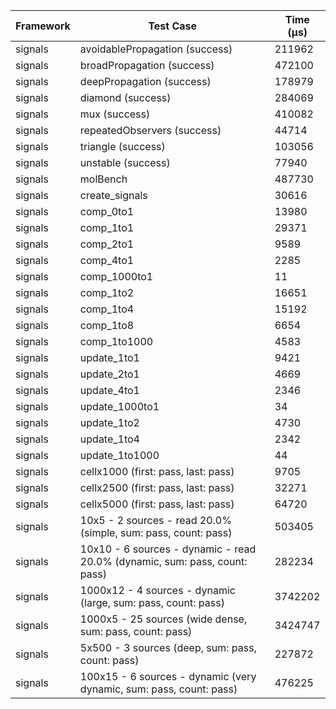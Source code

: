 | Framework | Test Case | Time (μs) |
| --- | --- | --- |
| signals | avoidablePropagation (success) | 211962 |
| signals | broadPropagation (success) | 472100 |
| signals | deepPropagation (success) | 178979 |
| signals | diamond (success) | 284069 |
| signals | mux (success) | 410082 |
| signals | repeatedObservers (success) | 44714 |
| signals | triangle (success) | 103056 |
| signals | unstable (success) | 77940 |
| signals | molBench | 487730 |
| signals | create_signals | 30616 |
| signals | comp_0to1 | 13980 |
| signals | comp_1to1 | 29371 |
| signals | comp_2to1 | 9589 |
| signals | comp_4to1 | 2285 |
| signals | comp_1000to1 | 11 |
| signals | comp_1to2 | 16651 |
| signals | comp_1to4 | 15192 |
| signals | comp_1to8 | 6654 |
| signals | comp_1to1000 | 4583 |
| signals | update_1to1 | 9421 |
| signals | update_2to1 | 4669 |
| signals | update_4to1 | 2346 |
| signals | update_1000to1 | 34 |
| signals | update_1to2 | 4730 |
| signals | update_1to4 | 2342 |
| signals | update_1to1000 | 44 |
| signals | cellx1000 (first: pass, last: pass) | 9705 |
| signals | cellx2500 (first: pass, last: pass) | 32271 |
| signals | cellx5000 (first: pass, last: pass) | 64720 |
| signals | 10x5 - 2 sources - read 20.0% (simple, sum: pass, count: pass) | 503405 |
| signals | 10x10 - 6 sources - dynamic - read 20.0% (dynamic, sum: pass, count: pass) | 282234 |
| signals | 1000x12 - 4 sources - dynamic (large, sum: pass, count: pass) | 3742202 |
| signals | 1000x5 - 25 sources (wide dense, sum: pass, count: pass) | 3424747 |
| signals | 5x500 - 3 sources (deep, sum: pass, count: pass) | 227872 |
| signals | 100x15 - 6 sources - dynamic (very dynamic, sum: pass, count: pass) | 476225 |
